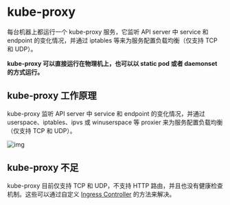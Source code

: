 # kube-proxy

每台机器上都运行一个 kube-proxy 服务，它监听 API server 中 service 和 endpoint 的变化情况，并通过 iptables 等来为服务配置负载均衡（仅支持 TCP 和 UDP）。

**kube-proxy 可以直接运行在物理机上，也可以以 static pod 或者 daemonset 的方式运行。** 



## kube-proxy 工作原理

kube-proxy 监听 API server 中 service 和 endpoint 的变化情况，并通过 userspace、iptables、ipvs 或 winuserspace 等 proxier 来为服务配置负载均衡（仅支持 TCP 和 UDP）。

![img](https://feisky.gitbooks.io/kubernetes/components/images/kube-proxy.png)

## kube-proxy 不足

kube-proxy 目前仅支持 TCP 和 UDP，不支持 HTTP 路由，并且也没有健康检查机制。这些可以通过自定义 [Ingress Controller](https://feisky.gitbooks.io/kubernetes/plugins/ingress.html) 的方法来解决。

